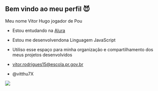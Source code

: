 ## Bem vindo ao meu perfil 😈
Meu nome Vitor Hugo jogador de Pou

- Estou entudando na [Alura](https://www.alura.com.br/?srsltid=AfmBOorUo9MmDVUJlcBtY2pUqVZXRlPITEtM4QOn4DPT7_rBhzb76d_-)
- Estou me desenvolvendona Linguagem JavaScript
- Utiliso esse espaço para minha organização e compartilhamento dos meus projetos desenvolvidos

- vitor.rodrigues15@escola.pr.gov.br
- @vitthu7X

![](https://media.tenor.com/QX6Iq5wZsRIAAAAM/alanzoka.gif)
